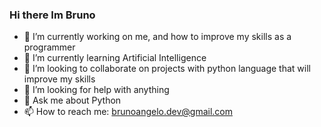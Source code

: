 ### Hi there Im Bruno
- 🔭 I’m currently working on me, and how to improve my skills as a programmer
- 🌱 I’m currently learning Artificial Intelligence
- 👯 I’m looking to collaborate on projects with python language that will improve my skills
- 🤔 I’m looking for help with anything
- 💬 Ask me about Python
- 📫 How to reach me: brunoangelo.dev@gmail.com

<!--
**Angelo-Bruno/Angelo-Bruno** is a ✨ _special_ ✨ repository because its `README.md` (this file) appears on your GitHub profile.

Here are some ideas to get you started:

- 🔭 I’m currently working on me, and how to improve my skills as a programmer
- 🌱 I’m currently learning Artificial Intelligence
- 👯 I’m looking to collaborate on projects on python language that will improve my skills
- 🤔 I’m looking for help with anything
- 💬 Ask me about Python
- 📫 How to reach me: brunoangelo.dev@gmail.com
- 😄 Pronouns: ...
- ⚡ Fun fact: ...
-->
